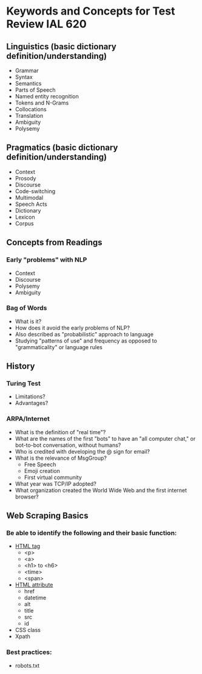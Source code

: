 # Keywords and Concepts for Test Review IAL 620

## Linguistics (basic dictionary definition/understanding)
- Grammar
- Syntax
- Semantics
- Parts of Speech
- Named entity recognition
- Tokens and N-Grams
- Collocations
- Translation
- Ambiguity
- Polysemy

## Pragmatics (basic dictionary definition/understanding)
- Context
- Prosody
- Discourse
- Code-switching
- Multimodal
- Speech Acts
- Dictionary
- Lexicon
- Corpus

## Concepts from Readings
### Early "problems" with NLP
- Context
- Discourse
- Polysemy
- Ambiguity  

### Bag of Words
- What is it?
- How does it avoid the early problems of NLP?
- Also described as "probabilistic" approach to language
- Studying "patterns of use" and frequency as opposed to "grammaticality" or language rules

## History  
### Turing Test  
- Limitations?
- Advantages?  

### ARPA/Internet  
- What is the definition of "real time"?
- What are the names of the first "bots" to have an "all computer chat," or bot-to-bot conversation, without humans?
- Who is credited with developing the @ sign for email?
- What is the relevance of MsgGroup?
  - Free Speech
  - Emoji creation
  - First virtual community
- What year was TCP/IP adopted?
- What organization created the World Wide Web and the first internet browser?

## Web Scraping Basics  
### Be able to identify the following and their basic function:  
  - [HTML tag](https://www.w3schools.com/tags/default.asp)
    - &lt;p&gt;
    - &lt;a&gt;
    - &lt;h1&gt; to &lt;h6&gt;
    - &lt;time&gt;
    - &lt;span&gt;
  - [HTML attribute](https://www.w3schools.com/html/html_attributes.asp)
    - href
    - datetime
    - alt
    - title
    - src
    - id
  - CSS class
  - Xpath

### Best practices:
  - robots.txt
